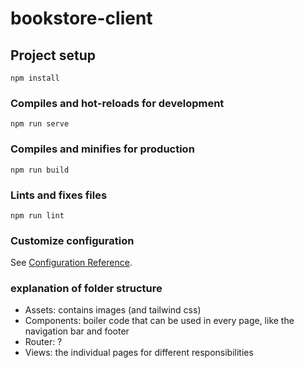 # bookstore-client

## Project setup
```
npm install
```

### Compiles and hot-reloads for development
```
npm run serve
```

### Compiles and minifies for production
```
npm run build
```

### Lints and fixes files
```
npm run lint
```

### Customize configuration
See [Configuration Reference](https://cli.vuejs.org/config/).

### explanation of folder structure
- Assets: contains images (and tailwind css)
- Components: boiler code that can be used in every page, like the navigation bar and footer
- Router: ?
- Views: the individual pages for different responsibilities